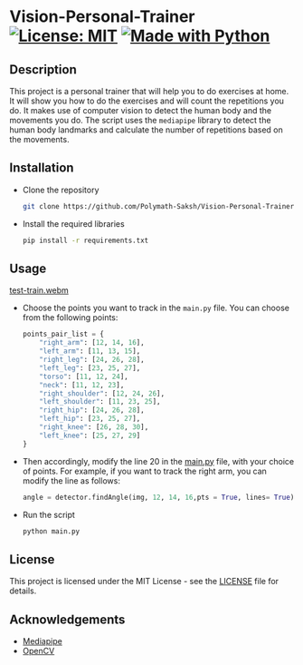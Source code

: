 # Vision-Personal-Trainer [![License: MIT][License-Badge]](LICENSE.md)  [![Made with Python][Python-Badge]](https://www.python.org/)

## Description

This project is a personal trainer that will help you to do exercises at home. It will show you how to do the exercises and will count the repetitions you do. It makes use of computer vision to detect the human body and the movements you do. The script uses the `mediapipe` library to detect the human body landmarks and calculate the number of repetitions based on the movements.

## Installation

- Clone the repository

    ```bash
    git clone https://github.com/Polymath-Saksh/Vision-Personal-Trainer.git
    ```

- Install the required libraries

    ```bash
    pip install -r requirements.txt
    ```

## Usage

[test-train.webm](https://github.com/Polymath-Saksh/Vision-Personal-Trainer/assets/67389168/28d59edf-223d-4bef-9708-6b3c6b4edd49)


- Choose the points you want to track in the `main.py` file. You can choose from the following points:

    ```python
    points_pair_list = {
        "right_arm": [12, 14, 16],
        "left_arm": [11, 13, 15],
        "right_leg": [24, 26, 28],
        "left_leg": [23, 25, 27],
        "torso": [11, 12, 24],
        "neck": [11, 12, 23],
        "right_shoulder": [12, 24, 26],
        "left_shoulder": [11, 23, 25],
        "right_hip": [24, 26, 28],
        "left_hip": [23, 25, 27],
        "right_knee": [26, 28, 30],
        "left_knee": [25, 27, 29]
    }
    ```

- Then accordingly, modify the line 20 in the [main.py](main.py) file, with your choice of points. For example, if you want to track the right arm, you can modify the line as follows:

    ```python
    angle = detector.findAngle(img, 12, 14, 16,pts = True, lines= True)
    ```

- Run the script

    ```bash
    python main.py
    ```

## License

This project is licensed under the MIT License - see the [LICENSE](LICENSE) file for details.

## Acknowledgements

- [Mediapipe](https://google.github.io/mediapipe/)
- [OpenCV](https://opencv.org/)

[License-Badge]: https://img.shields.io/badge/License-MIT-blue.svg

[Python-Badge]: https://img.shields.io/badge/Python-3776AB?logo=python&logoColor=fff
